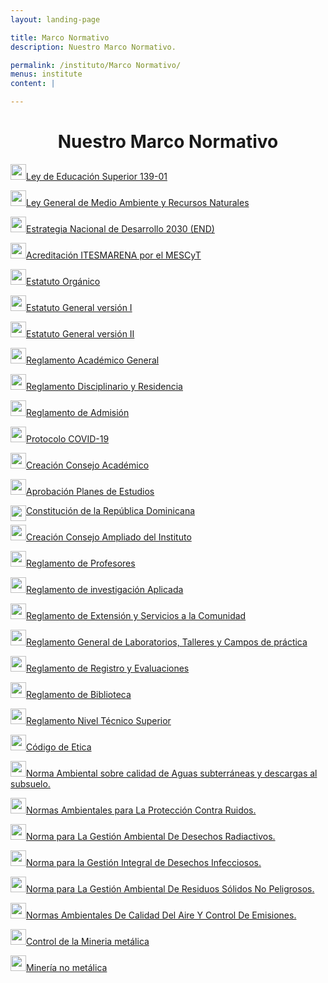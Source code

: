 ```yaml
---
layout: landing-page

title: Marco Normativo
description: Nuestro Marco Normativo.

permalink: /instituto/Marco Normativo/
menus: institute
content: |

---
```

<h1 style="text-align: center;">Nuestro Marco Normativo</h1>
<p style="text-align: left;"><a href="https://res.cloudinary.com/duuonteo7/image/upload/v1647867557/Marco%20Normativo/Ley_139-01.pdf" target="_blanc"><img src="https://us.123rf.com/450wm/123vector/123vector1710/123vector171000360/88439433-ilustraci%C3%B3n-del-icono-rojo-del-c%C3%ADrculo-pdf.jpg?ver=6" alt="" width="25" height="25" />Ley de Educaci&oacute;n Superior 139-01 </a></p>
<p style="text-align: left;"><a href="https://res.cloudinary.com/duuonteo7/image/upload/v1647865948/Marco%20Normativo/Ley-No-64-00_1.pdf" target="_blanc"><img src="https://us.123rf.com/450wm/123vector/123vector1710/123vector171000360/88439433-ilustraci%C3%B3n-del-icono-rojo-del-c%C3%ADrculo-pdf.jpg?ver=6" alt="" width="25" height="25" />Ley General de Medio Ambiente y Recursos Naturales </a></p>
<p style="text-align: left;"><a href="https://res.cloudinary.com/duuonteo7/image/upload/v1647865852/Marco%20Normativo/Ley_1-12_LEY_ORGANICA_DE_LA_ESTRATEGIA_NACIONAL_DE_DESARROLLO.pdf" target="_blanc"><img src="https://us.123rf.com/450wm/123vector/123vector1710/123vector171000360/88439433-ilustraci%C3%B3n-del-icono-rojo-del-c%C3%ADrculo-pdf.jpg?ver=6" alt="" width="25" height="25" />Estrategia Nacional de Desarrollo 2030 (END) </a></p>
<p style="text-align: left;"><a href="https://res.cloudinary.com/duuonteo7/image/upload/v1647865854/Marco%20Normativo/Resolucion_reconocimiento_Instituto_1.pdf" target="_blanc"><img src="https://us.123rf.com/450wm/123vector/123vector1710/123vector171000360/88439433-ilustraci%C3%B3n-del-icono-rojo-del-c%C3%ADrculo-pdf.jpg?ver=6" alt="" width="25" height="25" />Acreditaci&oacute;n ITESMARENA por el MESCyT</a></p>
<p style="text-align: left;"><a href="https://res.cloudinary.com/duuonteo7/image/upload/v1647865852/Marco%20Normativo/ESTATUTO_ORGANICO_ITESMARENA.pdf" target="_blanc"><img src="https://us.123rf.com/450wm/123vector/123vector1710/123vector171000360/88439433-ilustraci%C3%B3n-del-icono-rojo-del-c%C3%ADrculo-pdf.jpg?ver=6" alt="" width="25" height="25" />Estatuto Org&aacute;nico </a></p>
<p style="text-align: left;"><a href="https://res.cloudinary.com/duuonteo7/image/upload/v1647868514/Marco%20Normativo/ESTATUTOS_-_VOLUMEN_I_DE_INST_PATROCINADORA_Y_DEL_ITESMARENA_13.12.2017_Aprobado_CONESCYT_compressed.pdf" target="_blanc"><img src="https://us.123rf.com/450wm/123vector/123vector1710/123vector171000360/88439433-ilustraci%C3%B3n-del-icono-rojo-del-c%C3%ADrculo-pdf.jpg?ver=6" alt="" width="25" height="25" />Estatuto General versi&oacute;n I</a></p>
<p style="text-align: left;"><a href="https://res.cloudinary.com/duuonteo7/image/upload/v1647865856/Marco%20Normativo/ESTATUTOS_-_VOLUMEN_II_PLAN_DE_ESTUDIOS_TEC_SUP_EN_GESTION_AMBIENTAL_._13.12.2017_Aprobado_CONESCYT.pdf" target="_blanc"><img src="https://us.123rf.com/450wm/123vector/123vector1710/123vector171000360/88439433-ilustraci%C3%B3n-del-icono-rojo-del-c%C3%ADrculo-pdf.jpg?ver=6" alt="" width="25" height="25" />Estatuto General versi&oacute;n II</a></p>
<p style="text-align: left;"><a href="https://res.cloudinary.com/duuonteo7/image/upload/v1647865850/Marco%20Normativo/Reglamento_Acad%C3%A9mico_General._2da_revisi%C3%B3n_CA_07.02.22.pdf" target="_blanc"><img src="https://us.123rf.com/450wm/123vector/123vector1710/123vector171000360/88439433-ilustraci%C3%B3n-del-icono-rojo-del-c%C3%ADrculo-pdf.jpg?ver=6" alt="" width="25" height="25" />Reglamento Acad&eacute;mico General</a></p>
<p style="text-align: left;"><a href="https://res.cloudinary.com/duuonteo7/image/upload/v1647865851/Marco%20Normativo/Reglamento_Residencia_Instituto_del_Ambiente_Enero_2022_revisado.pdf" target="_blanc"><img src="https://us.123rf.com/450wm/123vector/123vector1710/123vector171000360/88439433-ilustraci%C3%B3n-del-icono-rojo-del-c%C3%ADrculo-pdf.jpg?ver=6" alt="" width="25" height="25" />Reglamento Disciplinario y Residencia</a></p>
<p style="text-align: left;"><a href="https://res.cloudinary.com/duuonteo7/image/upload/v1647868239/Marco%20Normativo/Reglamento_de_admisiones_mejorado_junio_2021.pdf" target="_blanc"><img src="https://us.123rf.com/450wm/123vector/123vector1710/123vector171000360/88439433-ilustraci%C3%B3n-del-icono-rojo-del-c%C3%ADrculo-pdf.jpg?ver=6" alt="" width="25" height="25" />Reglamento de Admisi&oacute;n</a></p>
<p style="text-align: left;"><a href="https://res.cloudinary.com/duuonteo7/image/upload/v1647865850/Marco%20Normativo/PROTOCOLO_COVID_19_25.01.22_3ra_revisio%CC%81n.pdf" target="_blanc"><img src="https://us.123rf.com/450wm/123vector/123vector1710/123vector171000360/88439433-ilustraci%C3%B3n-del-icono-rojo-del-c%C3%ADrculo-pdf.jpg?ver=6" alt="" width="25" height="25" />Protocolo COVID-19</a></p>
<p style="text-align: left;"><a href="https://res.cloudinary.com/duuonteo7/image/upload/v1647865852/Marco%20Normativo/Resolucio%CC%81n_Creaci%C3%B3n_Consejo_Acade%CC%81mico.pdf" target="_blanc"><img src="https://us.123rf.com/450wm/123vector/123vector1710/123vector171000360/88439433-ilustraci%C3%B3n-del-icono-rojo-del-c%C3%ADrculo-pdf.jpg?ver=6" alt="" width="25" height="25" />Creaci&oacute;n Consejo Acad&eacute;mico</a></p>
<p style="text-align: left;"><a href="https://res.cloudinary.com/duuonteo7/image/upload/v1647865854/Marco%20Normativo/Aprobacion_Planes_de_Estudios.pdf" target="_blanc"><img src="https://us.123rf.com/450wm/123vector/123vector1710/123vector171000360/88439433-ilustraci%C3%B3n-del-icono-rojo-del-c%C3%ADrculo-pdf.jpg?ver=6" alt="" width="25" height="25" />Aprobaci&oacute;n Planes de Estudios</a></p>
<p style="text-align: left;"><a href="https://res.cloudinary.com/duuonteo7/image/upload/v1647865855/Marco%20Normativo/Constitucion-de-la-Republica-Dominicana-2015-actualizada.pdf" target="_blanc"><img src="https://us.123rf.com/450wm/123vector/123vector1710/123vector171000360/88439433-ilustraci%C3%B3n-del-icono-rojo-del-c%C3%ADrculo-pdf.jpg?ver=6" alt="" style="float: left;" width="25" height="25" />Constituci&oacute;n de la Rep&uacute;blica Dominicana</a></p>
<p style="text-align: left;"><a href="https://res.cloudinary.com/duuonteo7/image/upload/v1647865855/Marco%20Normativo/Consejo_Acade%CC%81mico_Ampliado_ITESMARENA.pdf" target="_blanc"><img src="https://us.123rf.com/450wm/123vector/123vector1710/123vector171000360/88439433-ilustraci%C3%B3n-del-icono-rojo-del-c%C3%ADrculo-pdf.jpg?ver=6" alt="" width="25" height="25" />Creaci&oacute;n Consejo Ampliado del Instituto</a></p>
<p style="text-align: left;"><a href="https://res.cloudinary.com/duuonteo7/image/upload/v1647872945/Marco%20Normativo/Extraidos/Reglamento_de_Profesores.pdf" target="_blanc"><img src="https://us.123rf.com/450wm/123vector/123vector1710/123vector171000360/88439433-ilustraci%C3%B3n-del-icono-rojo-del-c%C3%ADrculo-pdf.jpg?ver=6" alt="" width="25" height="25" />Reglamento de Profesores </a></p>
<p style="text-align: left;"><a href="https://res.cloudinary.com/duuonteo7/image/upload/v1647872944/Marco%20Normativo/Extraidos/Reglamento_de_investigaci%C3%B3n_Aplicada.pdf" target="_blanc"><img src="https://us.123rf.com/450wm/123vector/123vector1710/123vector171000360/88439433-ilustraci%C3%B3n-del-icono-rojo-del-c%C3%ADrculo-pdf.jpg?ver=6" alt="" width="25" height="25" />Reglamento de investigaci&oacute;n Aplicada </a></p>
<p style="text-align: left;"><a href="https://res.cloudinary.com/duuonteo7/image/upload/v1647872943/Marco%20Normativo/Extraidos/Reglamento_de_Extensi%C3%B3n_y_Servicios_a_la_Comunidad.pdf" target="_blanc"><img src="https://us.123rf.com/450wm/123vector/123vector1710/123vector171000360/88439433-ilustraci%C3%B3n-del-icono-rojo-del-c%C3%ADrculo-pdf.jpg?ver=6" alt="" width="25" height="25" />Reglamento de Extensi&oacute;n y Servicios a la Comunidad </a></p>
<p style="text-align: left;"><a href="https://res.cloudinary.com/duuonteo7/image/upload/v1647872947/Marco%20Normativo/Extraidos/Reglamento_General_de_Laboratorios_Talleres_y_Campos_de_pr%C3%A1ctica.pdf" target="_blanc"><img src="https://us.123rf.com/450wm/123vector/123vector1710/123vector171000360/88439433-ilustraci%C3%B3n-del-icono-rojo-del-c%C3%ADrculo-pdf.jpg?ver=6" alt="" width="25" height="25" />Reglamento General de Laboratorios, Talleres y Campos de pr&aacute;ctica </a></p>
<p style="text-align: left;"><a href="https://res.cloudinary.com/duuonteo7/image/upload/v1647872946/Marco%20Normativo/Extraidos/Reglamento_de_Registro_y_Evaluaciones.pdf" target="_blanc"><img src="https://us.123rf.com/450wm/123vector/123vector1710/123vector171000360/88439433-ilustraci%C3%B3n-del-icono-rojo-del-c%C3%ADrculo-pdf.jpg?ver=6" alt="" width="25" height="25" />Reglamento de Registro y Evaluaciones </a></p>
<p style="text-align: left;"><a href="https://res.cloudinary.com/duuonteo7/image/upload/v1647872943/Marco%20Normativo/Extraidos/Reglamento_de_Biblioteca.pdf" target="_blanc"><img src="https://us.123rf.com/450wm/123vector/123vector1710/123vector171000360/88439433-ilustraci%C3%B3n-del-icono-rojo-del-c%C3%ADrculo-pdf.jpg?ver=6" alt="" width="25" height="25" />Reglamento de Biblioteca </a></p>
<p style="text-align: left;"><a href="https://res.cloudinary.com/duuonteo7/image/upload/v1647865851/Marco%20Normativo/Reglamento_NIVEL_TECNICO_SUPERIOR_1.pdf" target="_blanc"><img src="https://us.123rf.com/450wm/123vector/123vector1710/123vector171000360/88439433-ilustraci%C3%B3n-del-icono-rojo-del-c%C3%ADrculo-pdf.jpg?ver=6" alt="" width="25" height="25" />Reglamento Nivel T&eacute;cnico Superior</a></p>
<p style="text-align: left;"><a href="https://res.cloudinary.com/duuonteo7/image/upload/v1647865859/Marco%20Normativo/Codigo-de-Etica.pdf" target="_blanc"><img src="https://us.123rf.com/450wm/123vector/123vector1710/123vector171000360/88439433-ilustraci%C3%B3n-del-icono-rojo-del-c%C3%ADrculo-pdf.jpg?ver=6" alt="" width="25" height="25" />C&oacute;digo de Etica</a></p>
<p style="text-align: left;"><a href="https://res.cloudinary.com/duuonteo7/image/upload/v1647867649/Marco%20Normativo/Norma-Ambiental-sobre-Control-de-Descargas-a-Aguas-Superficiales-alcantarillado-sanitario-y-aguas-costeras.pdf" target="_blanc"><img src="https://us.123rf.com/450wm/123vector/123vector1710/123vector171000360/88439433-ilustraci%C3%B3n-del-icono-rojo-del-c%C3%ADrculo-pdf.jpg?ver=6" alt="" width="25" height="25" />Norma Ambiental sobre calidad de Aguas subterr&aacute;neas y descargas al subsuelo.</a></p>
<p style="text-align: left;"><a href="https://res.cloudinary.com/duuonteo7/image/upload/v1647867792/Marco%20Normativo/Normas-Ambientales-para-la-Proteccion-contra-Ruidos.pdf" target="_blanc"><img src="https://us.123rf.com/450wm/123vector/123vector1710/123vector171000360/88439433-ilustraci%C3%B3n-del-icono-rojo-del-c%C3%ADrculo-pdf.jpg?ver=6" alt="" width="25" height="25" />Normas Ambientales para La Protecci&oacute;n Contra Ruidos.</a></p>
<p style="text-align: left;"><a href="https://res.cloudinary.com/duuonteo7/image/upload/v1647867869/Marco%20Normativo/Norma-para-la-Gestion-Ambiental-de-Desechos-Radiactivos.pdf" target="_blanc"><img src="https://us.123rf.com/450wm/123vector/123vector1710/123vector171000360/88439433-ilustraci%C3%B3n-del-icono-rojo-del-c%C3%ADrculo-pdf.jpg?ver=6" alt="" width="25" height="25" />Norma para La Gesti&oacute;n Ambiental De Desechos Radiactivos.</a></p>
<p style="text-align: left;"><a href="https://res.cloudinary.com/duuonteo7/image/upload/v1647867870/Marco%20Normativo/Norma-para-la-Gestion-Integral-de-Desechos-Infecciosos-Biomedicos.pdf" target="_blanc"><img src="https://us.123rf.com/450wm/123vector/123vector1710/123vector171000360/88439433-ilustraci%C3%B3n-del-icono-rojo-del-c%C3%ADrculo-pdf.jpg?ver=6" alt="" width="25" height="25" />Norma para la Gesti&oacute;n Integral de Desechos Infecciosos.</a></p>
<p style="text-align: left;"><a href="https://res.cloudinary.com/duuonteo7/image/upload/v1647867973/Marco%20Normativo/Norma-Residuos-Solidos-no-Peligrosos.pdf" target="_blanc"><img src="https://us.123rf.com/450wm/123vector/123vector1710/123vector171000360/88439433-ilustraci%C3%B3n-del-icono-rojo-del-c%C3%ADrculo-pdf.jpg?ver=6" alt="" width="25" height="25" />Norma para La Gesti&oacute;n Ambiental De Residuos S&oacute;lidos No Peligrosos.</a></p>
<p style="text-align: left;"><a href="https://res.cloudinary.com/duuonteo7/image/upload/v1647868072/Marco%20Normativo/REGLAMENTO-T_90CNICO-AMBIENTAL-CALIDAD-DEL-AIRE.12.09.2017.pdf" target="_blanc"><img src="https://us.123rf.com/450wm/123vector/123vector1710/123vector171000360/88439433-ilustraci%C3%B3n-del-icono-rojo-del-c%C3%ADrculo-pdf.jpg?ver=6" alt="" width="25" height="25" />Normas Ambientales De Calidad Del Aire Y Control De Emisiones.</a></p>
<p style="text-align: left;"><a href="https://res.cloudinary.com/duuonteo7/image/upload/v1647871823/Marco%20Normativo/Control_Miner%C3%ADa_Met%C3%A1lica.pdf" target="_blanc"><img src="https://us.123rf.com/450wm/123vector/123vector1710/123vector171000360/88439433-ilustraci%C3%B3n-del-icono-rojo-del-c%C3%ADrculo-pdf.jpg?ver=6" alt="" width="25" height="25" />Control de la Mineria met&aacute;lica</a></p>
<p style="text-align: left;"><a href="https://res.cloudinary.com/duuonteo7/image/upload/v1647865851/Marco%20Normativo/Miner%C3%ADa_no_m%C3%A9talica_2009-131.pdf" target="_blanc"><img src="https://us.123rf.com/450wm/123vector/123vector1710/123vector171000360/88439433-ilustraci%C3%B3n-del-icono-rojo-del-c%C3%ADrculo-pdf.jpg?ver=6" alt="" width="25" height="25" />Miner&iacute;a no met&aacute;lica</a></p>
